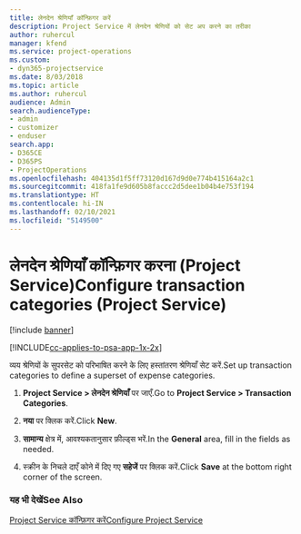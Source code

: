 ```yaml
---
title: लेनदेन श्रेणियाँ कॉन्फ़िगर करें
description: Project Service में लेनदेन श्रेणियों को सेट अप करने का तरीका
author: ruhercul
manager: kfend
ms.service: project-operations
ms.custom:
- dyn365-projectservice
ms.date: 8/03/2018
ms.topic: article
ms.author: ruhercul
audience: Admin
search.audienceType:
- admin
- customizer
- enduser
search.app:
- D365CE
- D365PS
- ProjectOperations
ms.openlocfilehash: 404135d1f5ff73120d167d9d0e774b415164a2c1
ms.sourcegitcommit: 418fa1fe9d605b8faccc2d5dee1b04b4e753f194
ms.translationtype: HT
ms.contentlocale: hi-IN
ms.lasthandoff: 02/10/2021
ms.locfileid: "5149500"
---
```

# <a name="configure-transaction-categories-project-service"></a><span data-ttu-id="ecd71-103">लेनदेन श्रेणियाँ कॉन्फ़िगर करना (Project Service)</span><span class="sxs-lookup"><span data-stu-id="ecd71-103">Configure transaction categories (Project Service)</span></span>

[!include [banner](../includes/psa-now-project-operations.md)]

[!INCLUDE[cc-applies-to-psa-app-1x-2x](../includes/cc-applies-to-psa-app-1x-2x.md)]

<span data-ttu-id="ecd71-104">व्यय श्रेणियों के सुपरसेट को परिभाषित करने के लिए हस्तांतरण श्रेणियाँ सेट करें.</span><span class="sxs-lookup"><span data-stu-id="ecd71-104">Set up transaction categories to define a superset of expense categories.</span></span>  
  
1.  <span data-ttu-id="ecd71-105">**Project Service > लेनदेन श्रेणियाँ** पर जाएँ.</span><span class="sxs-lookup"><span data-stu-id="ecd71-105">Go to **Project Service > Transaction Categories**.</span></span>  
  
2.  <span data-ttu-id="ecd71-106">**नया** पर क्लिक करें.</span><span class="sxs-lookup"><span data-stu-id="ecd71-106">Click **New**.</span></span>  
  
3.  <span data-ttu-id="ecd71-107">**सामान्य** क्षेत्र में, आवश्यकतानुसार फ़ील्ड्स भरें.</span><span class="sxs-lookup"><span data-stu-id="ecd71-107">In the **General** area, fill in the fields as needed.</span></span>  
  
4.  <span data-ttu-id="ecd71-108">स्‍क्रीन के निचले दाएँ कोने में दिए गए **सहेजें** पर क्लिक करें.</span><span class="sxs-lookup"><span data-stu-id="ecd71-108">Click **Save** at the bottom right corner of the screen.</span></span>  
  
### <a name="see-also"></a><span data-ttu-id="ecd71-109">यह भी देखें</span><span class="sxs-lookup"><span data-stu-id="ecd71-109">See Also</span></span>  
 [<span data-ttu-id="ecd71-110">Project Service कॉन्फ़िगर करें</span><span class="sxs-lookup"><span data-stu-id="ecd71-110">Configure Project Service</span></span>](../psa/configure.md)
